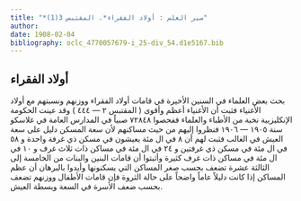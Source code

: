 ```yaml
---
title: "*سير العلم : أولاد الفقراء*. المقتبس 3(1)"
author: 
date: 1908-02-04
bibliography: oclc_4770057679-i_25-div_54.d1e5167.bib
---
```




##  أولاد الفقراء 


 بحث بعض العلماء في السنين الأخيرة في قامات أولاد الفقراء ووزنهم ونسبتهم مع أولاد الأغنياء فثبت أن الأغنياء أعظم وأقوى ( المقتبس  ٢  —  ٤٤٤ ) وقد عينت الحكومة الإنكليزيية نخبة من الأطباء والعلماء ففحصوا  ٧٢٨٤٨  صبياً في المدارس العامة   في  غلاسكو  سنة  ١٩٠٥  —  ١٩٠٦  فنظروا إليهم من حيث مساكنهم لأن سعة المسكن دليل على سعة العيش في الغالب فثبت لهم أن  ٨  في ال  مئة  يعيشون في مسكن ذي غرفة واحدة و  ٥٨  في ال  مئة  في مسكن ذي غرفتين و  ٢٤  في ال  مئة  في مساكن ذات  ثلاث  غرف و  ١٠  في ال  مئة  في مساكن ذات غرف كثيرة وأثبتوا أن قامات البنين والبنات من الخامسة إلى الثالثة  عشرة  تضعف بحسب صغر المساكن التي يسكنونها وأيدوا بالبرهان أن عظم المساكن إذا كانت دليلاً عاماً واضحاً على حالة الثروة فإن قامات الأطفال ووزنهم تضعف بحسب ضعف الأسرة في السعة وبسطة العيش. 

